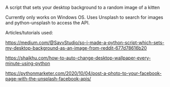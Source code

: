 A script that sets your desktop background to a random image of a kitten

Currently only works on Windows OS. Uses Unsplash to search for images and python-unsplash to access the API.

Articles/tutorials used:

https://medium.com/@SavvStudio/so-i-made-a-python-script-which-sets-my-desktop-background-as-an-image-from-reddit-677d78616b20 

https://shaikhu.com/how-to-auto-change-desktop-wallpaper-every-minute-using-python 

https://pythonmarketer.com/2020/10/04/post-a-photo-to-your-facebook-page-with-the-unsplash-facebook-apis/
